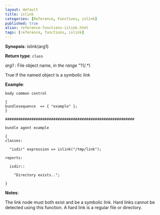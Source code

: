 ```yaml
---
layout: default
title: islink
categories: [Reference, Functions, islink]
published: true
alias: reference-functions-islink.html
tags: [reference, functions, islink]
---
```




**Synopsis**: islink(arg1) 

**Return type**: `class`

  
 *arg1* : File object name, *in the range* "?(/.\*)   

True if the named object is a symbolic link

**Example**:  
   

```cf3
body common control

{
bundlesequence  => { "example" };
}

###########################################################

bundle agent example

{     
classes:

  "isdir" expression => islink("/tmp/link");

reports:

  isdir::

    "Directory exists..";

}
```

**Notes**:  
   

The link node must both exist and be a symbolic link. Hard links cannot
be detected using this function. A hard link is a regular file or
directory.

